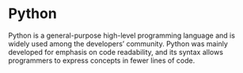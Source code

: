 # Python
Python is a general-purpose high-level programming language and is widely used among the developers’ community. 
Python was mainly developed for emphasis on code readability, and its syntax allows programmers to express concepts in fewer lines of code.
